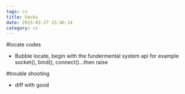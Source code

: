 ```yaml
---
tags: cs
title: hacks
date: 2015-02-27 15:46:14
category: cs
---
```

#locate codes
* Bubble locate, begin with the fundermental system api for example socket(), bind(), connect()...then raise

#trouble shooting
* diff with good




